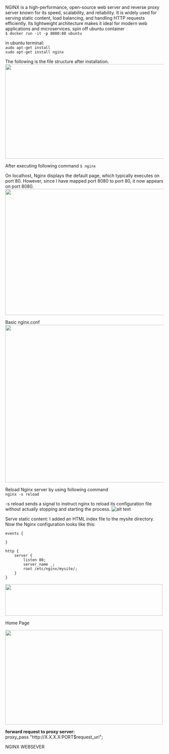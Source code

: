 NGINX is a high-performance, open-source web server and reverse proxy server known for its speed, scalability, and reliability. It is widely used for serving static content, load balancing, and handling HTTP requests efficiently. Its lightweight architecture makes it ideal for modern web applications and microservices.
spin off ubuntu container<br>
```$ docker run -it -p 8080:80 ubuntu```

in ubuntu terminal:<br>
```audo apt-get install```<br>
```sudo apt-get install nginx```

The following is the file structure after installation.
<img src="image.png" width="900" height="300">

After executing following command 
```$ nginx``` 

On localhost, Nginx displays the default page, which typically executes on port 80. However, since I have mapped port 8080 to port 80, it now appears on port 8080.<br>
<img src="image-2.png" width="800" height="400">

Basic nginx.conf<br>
<img src="image-3.png" width="600" height="500">

Reload Nginx server by using following command<br>
```nginx -s reload```

-s reload sends a signal to instruct nginx to reload its configuration file without actually stopping and starting the process.
![alt text](image-4.png)



Serve static content:
I added an HTML index file to the mysite directory. Now the Nginx configuration looks like this:

```
events {

}

http {
    server {
        listen 80;
        server_name _;
        root /etc/nginx/mysite/;
    }
}
```

<img src="image-6.png" width="500" height="100">

<p>Home Page</p>

<img src="image-5.png" width="500" height="300">

<p>
<b>forward request to proxy server:<br></b>
 proxy_pass "http://X.X.X.X:PORT$request_uri";

</p>
NGINX WEBSEVER
